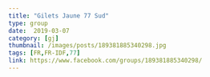 ```yaml
---
title: "Gilets Jaune 77 Sud"
type: group
date:  2019-03-07
category: [gj]
thumbnail: /images/posts/189381885340298.jpg
tags: [FR,FR-IDF,77]
link: https://www.facebook.com/groups/189381885340298/
---
```


